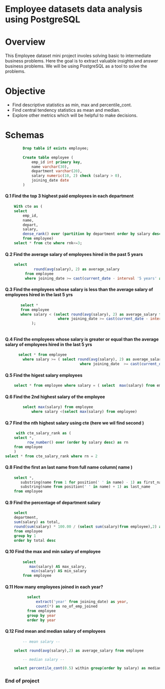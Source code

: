 # Employee datasets data analysis using PostgreSQL

# Overview
This Employee dataset mini project involes solving basic to intermediate business problems. Here the goal is to extract valuable insights and answer business problems. We will be using PostgreSQL as a tool to solve the problems. 

# Objective 
* Find descriptive statistics as min, max and percentile_cont.
* Find central tendency statistics as mean and median.
* Explore other metrics which will be helpful to make decisions.

# Schemas 
```sql
		Drop table if exists employee;
	
		Create table employee (
			emp_id int primary key,
			name varchar(30),
			department varchar(20),
			salary numeric(10, 2) check (salary > 0),
			joining_date date
		)
```



#### Q.1 Find the top 3 highest paid employees in each department 

```sql
    With cte as (
	select
		emp_id,
		name,
		depart,
		salary,
		dense_rank() over (partition by department order by salary desc) AS RNK
        from employee)
    select * from cte where rnk<=3;
```
#### Q.2 Find the average salary of employees hired in the past 5 years
```sql
	select
             round(avg(salary), 2) as average_salary
         from employee
         where joining_date >= cast(current_date - interval '5 years' as date);
```

#### Q.3 Find the employees whose salary is less than the average salary of employees hired in the last 5 yrs
```sql
       select *
       from employee
       where salary < (select round(avg(salary), 2) as average_salary from employee
                        where joining_date >= cast(current_date - interval '5 years' as date)
			);
	
```
#### Q.4 Find the employees whose salary is greater or equal than the average salary of employees hired in the last 5 yrs
```sql		
      select * from employee
		where salary >= ( select round(avg(salary), 2) as average_salary from employee
                                  where joining_date  >= cast(current_date - interval '5 years' as date)) ;
```
#### Q.5 Find the higest salary employees 
```sql 
	select * from employee where salary = ( select  max(salary) from employee )
```
			
#### Q.6 Find the 2nd highest salary of the employee 
```sql
		select max(salary) from employee
			where salary <(select max(salary) from employee)

```
			
#### Q.7 Find the nth highest salary using cte  (here we wil find second )
```sql
     with cte_salary_rank as (
	select *,
		  row_number() over (order by salary desc) as rn
	from employee
	)	
select * from cte_salary_rank where rn = 2

```
			
#### Q.8 Find the first an last name from full name column( name )
```sql	
	select *,
	   substring(name from 1 for position(' ' in name) - 1) as first_name,
	   substring(name from position(' ' in name) + 1) as last_name
	from employee
```
		
#### Q.9 Find the percentage of department salary 
```sql
    select
	department,
	sum(salary) as total,
	round(sum(salary) * 100.00 / (select sum(salary)from employee),2) as percentage
    from employee
    group by 1
    order by total desc

```


#### Q.10 Find the max and min salary of employee
```sql 
        select 
           max(salary) AS max_salary, 
            min(salary) AS min_salary
        from employee
```
  
#### Q.11 How many employees joined in each year?
```sql
          select 
              extract('year' from joining_date) as year,
              count(*) as no_of_emp_joined 
          from employee
          group by year
          order by year
```

#### Q.12 Find mean and median salary of employees
```sql
        -- mean salary --

	select round(avg(salary),2) as average_salary from employee

		-- median salary --

	select percentile_cont(0.5) within group(order by salary) as median_salary from employee
```
     
### End of project 
